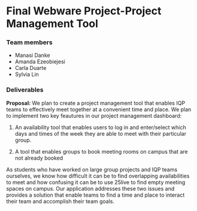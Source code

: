# Final Webware Project-Project Management Tool

### Team members
  - Manasi Danke
  - Amanda Ezeobiejesi
  - Carla Duarte 
  - Sylvia Lin

### Deliverables

__Proposal:__ 
We plan to create a project management tool that enables IQP teams to effectively meet together at a convenient time and place. We plan to implement two key feautures in our project management dashboard:

  1) An availability tool that enables users to log in and enter/select which days and times of the week they are able to meet with their particular group.
  
  2) A tool that enables groups to book meeting rooms on campus that are not already booked
 
 As students who have worked on large group projects and IQP teams ourselves, we know how difficult it can be to find overlapping availabilities to meet and how confusing it can be to use 25live to find empty meeting spaces on campus. Our application addresses these two issues and provides a solution that enable teams to find a time and place to interact their team and accomplish their team goals.
